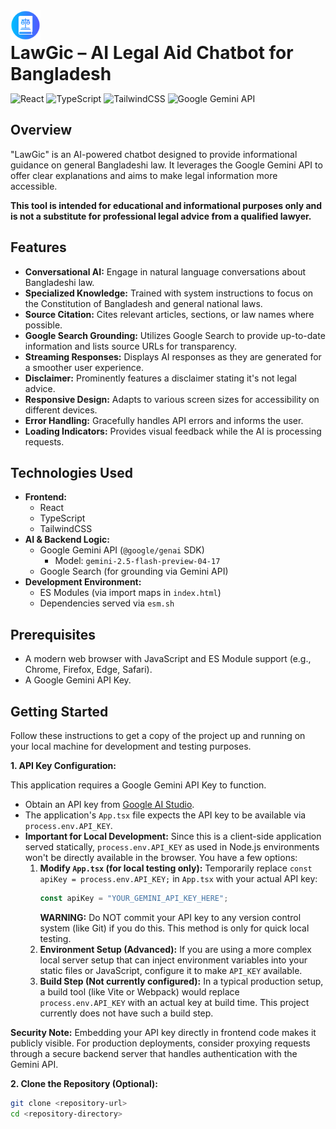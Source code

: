 
<div style=" align-items: center; gap: 10px;">
  <img src="/public/favicon.png" alt="LawGic Logo" width="48" height="48" />
  <h1 style="margin: 0;">LawGic – AI Legal Aid Chatbot for Bangladesh</h1>
</div>



![React](https://img.shields.io/badge/React-^19.1.0-blue?logo=react)
![TypeScript](https://img.shields.io/badge/TypeScript-latest-blue?logo=typescript)
![TailwindCSS](https://img.shields.io/badge/TailwindCSS-latest-blue?logo=tailwindcss)
![Google Gemini API](https://img.shields.io/badge/Google%20Gemini%20API-v1-green?logo=google)

## Overview

"LawGic" is an AI-powered chatbot designed to provide informational guidance on general Bangladeshi law. It leverages the Google Gemini API to offer clear explanations and aims to make legal information more accessible.

**This tool is intended for educational and informational purposes only and is not a substitute for professional legal advice from a qualified lawyer.**

## Features

-   **Conversational AI:** Engage in natural language conversations about Bangladeshi law.
-   **Specialized Knowledge:** Trained with system instructions to focus on the Constitution of Bangladesh and general national laws.
-   **Source Citation:** Cites relevant articles, sections, or law names where possible.
-   **Google Search Grounding:** Utilizes Google Search to provide up-to-date information and lists source URLs for transparency.
-   **Streaming Responses:** Displays AI responses as they are generated for a smoother user experience.
-   **Disclaimer:** Prominently features a disclaimer stating it's not legal advice.
-   **Responsive Design:** Adapts to various screen sizes for accessibility on different devices.
-   **Error Handling:** Gracefully handles API errors and informs the user.
-   **Loading Indicators:** Provides visual feedback while the AI is processing requests.

## Technologies Used

-   **Frontend:**
    -   React
    -   TypeScript
    -   TailwindCSS
-   **AI & Backend Logic:**
    -   Google Gemini API (`@google/genai` SDK)
        -   Model: `gemini-2.5-flash-preview-04-17`
    -   Google Search (for grounding via Gemini API)
-   **Development Environment:**
    -   ES Modules (via import maps in `index.html`)
    -   Dependencies served via `esm.sh`

## Prerequisites

-   A modern web browser with JavaScript and ES Module support (e.g., Chrome, Firefox, Edge, Safari).
-   A Google Gemini API Key.

## Getting Started

Follow these instructions to get a copy of the project up and running on your local machine for development and testing purposes.

**1. API Key Configuration:**

This application requires a Google Gemini API Key to function.

-   Obtain an API key from [Google AI Studio](https://aistudio.google.com/app/apikey).
-   The application's `App.tsx` file expects the API key to be available via `process.env.API_KEY`.
-   **Important for Local Development:**
    Since this is a client-side application served statically, `process.env.API_KEY` as used in Node.js environments won't be directly available in the browser. You have a few options:
    1.  **Modify `App.tsx` (for local testing only):**
        Temporarily replace `const apiKey = process.env.API_KEY;` in `App.tsx` with your actual API key:
        ```javascript
        const apiKey = "YOUR_GEMINI_API_KEY_HERE";
        ```
        **WARNING:** Do NOT commit your API key to any version control system (like Git) if you do this. This method is only for quick local testing.
    2.  **Environment Setup (Advanced):** If you are using a more complex local server setup that can inject environment variables into your static files or JavaScript, configure it to make `API_KEY` available.
    3.  **Build Step (Not currently configured):** In a typical production setup, a build tool (like Vite or Webpack) would replace `process.env.API_KEY` with an actual key at build time. This project currently does not have such a build step.

**Security Note:** Embedding your API key directly in frontend code makes it publicly visible. For production deployments, consider proxying requests through a secure backend server that handles authentication with the Gemini API.

**2. Clone the Repository (Optional):**

```bash
git clone <repository-url>
cd <repository-directory>
